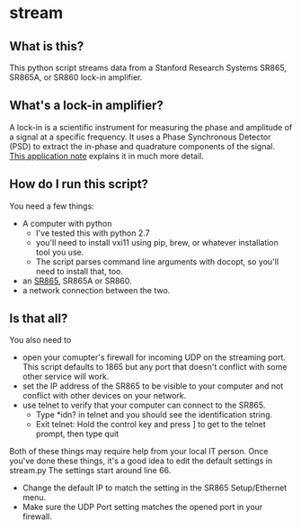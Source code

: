 # stream
## What is this?
This python script streams data from a Stanford Research Systems SR865, SR865A, or SR860 lock-in amplifier.
## What's a lock-in amplifier?
A lock-in is a scientific instrument for measuring the phase and amplitude of a signal at a specific frequency.
It uses a Phase Synchronous Detector (PSD) to extract the in-phase and quadrature components of the signal.
[This application note](http://www.thinksrs.com/downloads/PDFs/ApplicationNotes/AboutLIAs.pdf) explains it in much more detail.
## How do I run this script?
You need a few things:
 * A computer with python
   * I've tested this with python 2.7
   * you'll need to install vxi11 using pip, brew, or whatever installation tool you use.
   * The script parses command line arguments with docopt, so you'll need to install that, too.
 * an [SR865](http://www.thinksrs.com/products/SR865A.htm), SR865A or SR860.
 * a network connection between the two.

## Is that all?
You also need to
 * open your comupter's firewall for incoming UDP on the streaming port. This script defaults to 1865 but any port that doesn't conflict with some other
service will work.
 * set the IP address of the SR865 to be visible to your computer and not conflict with other devices on your network.
 * use telnet to verify that your computer can connect to the SR865.
   * Type *idn? in telnet and you should see the identification string.
   * Exit telnet: Hold the control key and press ] to get to the telnet prompt, then type quit

Both of these things may require help from your local IT person. Once you've done these things, it's a good idea to edit the default settings in stream.py The settings start around line 66.
 * Change the default IP to match the setting in the SR865 Setup/Ethernet menu.
 * Make sure the UDP Port setting matches the opened port in your firewall.

